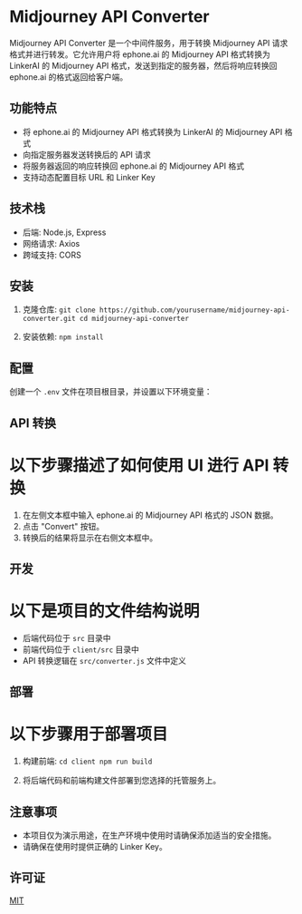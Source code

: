 # Midjourney API Converter

Midjourney API Converter 是一个中间件服务，用于转换 Midjourney API 请求格式并进行转发。它允许用户将 ephone.ai 的 Midjourney API 格式转换为 LinkerAI 的 Midjourney API 格式，发送到指定的服务器，然后将响应转换回 ephone.ai 的格式返回给客户端。

## 功能特点

- 将 ephone.ai 的 Midjourney API 格式转换为 LinkerAI 的 Midjourney API 格式
- 向指定服务器发送转换后的 API 请求
- 将服务器返回的响应转换回 ephone.ai 的 Midjourney API 格式
- 支持动态配置目标 URL 和 Linker Key

## 技术栈

- 后端: Node.js, Express
- 网络请求: Axios
- 跨域支持: CORS

## 安装

1. 克隆仓库:   ```
   git clone https://github.com/yourusername/midjourney-api-converter.git
   cd midjourney-api-converter   ```

2. 安装依赖:   ```
   npm install   ```

## 配置

创建一个 `.env` 文件在项目根目录，并设置以下环境变量：

## API 转换

# 以下步骤描述了如何使用 UI 进行 API 转换
1. 在左侧文本框中输入 ephone.ai 的 Midjourney API 格式的 JSON 数据。
2. 点击 "Convert" 按钮。
3. 转换后的结果将显示在右侧文本框中。

## 开发

# 以下是项目的文件结构说明
- 后端代码位于 `src` 目录中
- 前端代码位于 `client/src` 目录中
- API 转换逻辑在 `src/converter.js` 文件中定义

## 部署

# 以下步骤用于部署项目
1. 构建前端:   ```
   cd client
   npm run build   ```

2. 将后端代码和前端构建文件部署到您选择的托管服务上。

## 注意事项

- 本项目仅为演示用途，在生产环境中使用时请确保添加适当的安全措施。
- 请确保在使用时提供正确的 Linker Key。

## 许可证

[MIT](https://choosealicense.com/licenses/mit/)
